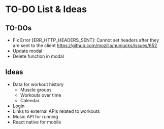 # TO-DO List & Ideas

## TO-DOs
* Fix Error [ERR_HTTP_HEADERS_SENT]: Cannot set headers after they are sent to the client
https://github.com/mozilla/nunjucks/issues/652
* Update modal
* Delete function in modal
## Ideas
* Data for workout history
    * Muscle groups
    * Workouts over time
    * Calendar
* Login
* Links to external APIs related to workouts
* Music API for running
* React native for mobile
